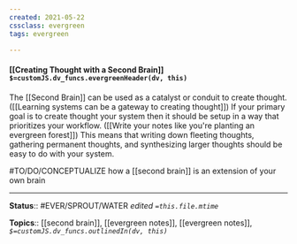 ```yaml
---
created: 2021-05-22
cssclass: evergreen
tags: evergreen

---
```


#### [[Creating Thought with a Second Brain]] `$=customJS.dv_funcs.evergreenHeader(dv, this)`



The [[Second Brain]] can be used as a catalyst or conduit to create thought.([[Learning systems can be a gateway to creating thought]]) If your primary goal is to create thought your system then it should be setup in a way that prioritizes your workflow. ([[Write your notes like you're planting an evergreen forest]]) This means that writing down fleeting thoughts, gathering permanent thoughts, and synthesizing larger thoughts should be easy to do with your system. 

#TO/DO/CONCEPTUALIZE how a [[second brain]] is an extension of your own brain

---

**Status**:: #EVER/SPROUT/WATER 
*edited `=this.file.mtime`*

**Topics**:: [[second brain]], [[evergreen notes]], [[evergreen notes]], 
*`$=customJS.dv_funcs.outlinedIn(dv, this)`*
